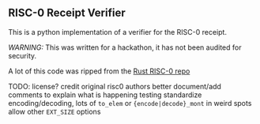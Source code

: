 RISC-0 Receipt Verifier
----------------------

This is a python implementation of a verifier for the RISC-0 receipt. 

*WARNING:* This was written for a hackathon, it has not been audited for security.

A lot of this code was ripped from the [Rust RISC-0 repo](https://github.com/risc0/risc0) 

TODO:
    license? credit original risc0 authors better
    document/add comments to explain what is happening
    testing
    standardize encoding/decoding, lots of `to_elem` or `{encode|decode}_mont` in weird spots
    allow other `EXT_SIZE` options
